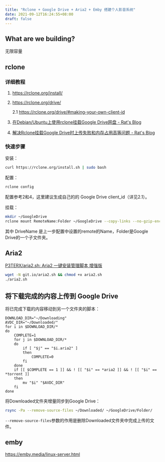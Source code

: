 ```yaml
---
title: "Rclone + Google Drive + Aria2 + Emby 搭建个人影音系统"
date: 2021-09-12T16:24:55+08:00
draft: false
---
```


## What are we building?

无限容量

## rclone

### 详细教程

1. https://rclone.org/install/

2. https://rclone.org/drive/

   2.1 https://rclone.org/drive/#making-your-own-client-id

3. [在Debian/Ubuntu上使用rclone挂载Google Drive网盘 - Rat's Blog](https://www.moerats.com/archives/481/)

4. [解决Rclone挂载Google Drive时上传失败和内存占用高等问题 - Rat's Blog](https://www.moerats.com/archives/877/)

### 快速步骤

安装：

```bash
curl https://rclone.org/install.sh | sudo bash
```

配置：

```bash
rclone config
```

配置参考2和4，这里建议生成自己的的 Google Drive client_id（详见2.1）。

挂载：

```bash
mkdir ~/GoogleDrive
rclone mount RemoteName:Folder ~/GoogleDrive --copy-links --no-gzip-encoding --no-check-certificate --allow-other --allow-non-empty --umask 000
```

其中 DriveName 是上一步配置中设置的remote的Name，Folder是Google Drive的一个子文件夹。

## Aria2

[P3TERX/aria2.sh: Aria2 一键安装管理脚本 增强版](https://github.com/P3TERX/aria2.sh)

```bash
wget -N git.io/aria2.sh && chmod +x aria2.sh
./aria2.sh
```

## 将下载完成的内容上传到 Google Drive

将已完成下载的内容移动到另一个文件夹的脚本：

```shell
DOWNLOAD_DIR="~/Downloading"
AVDC_DIR="~/Downloaded/"
for i in $DOWNLOAD_DIR/*
do
    COMPLETE=1
    for j in $DOWNLOAD_DIR/*
    do
        if [ "$j" == "$i.aria2" ]
        then
            COMPLETE=0
        fi
    done
    if [[ $COMPLETE == 1 ]] && ! [[ "$i" == *aria2 ]] && ! [[ "$i" == *torrent ]]
    then
        mv "$i" "$AVDC_DIR"
    fi
done
```

将Downloaded文件夹增量同步到Google Drive：

```bash
rsync -Pa --remove-source-files ~/Downloaded/ ~/GoogleDrive/Folder/
```

`--remove-source-files`参数的作用是删除Downloaded文件夹中完成上传的文件。



## emby

https://emby.media/linux-server.html